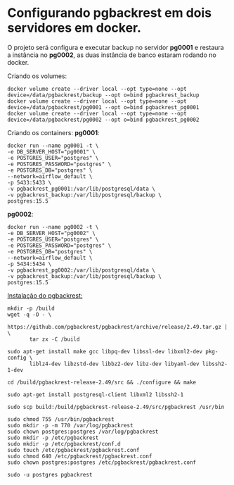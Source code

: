 # Configurando pgbackrest em dois servidores em docker.

O projeto será configura e executar backup no servidor __pg0001__ e restaura a instância no __pg0002__, as duas instância de banco estaram rodando no docker.
 

Criando os volumes:
````
docker volume create --driver local --opt type=none --opt device=/data/pgbackrest/backup --opt o=bind pgbackrest_backup
docker volume create --driver local --opt type=none --opt device=/data/pgbackrest/pg0001 --opt o=bind pgbackrest_pg0001
docker volume create --driver local --opt type=none --opt device=/data/pgbackrest/pg0002 --opt o=bind pgbackrest_pg0002
````

Criando os containers:
__pg0001__:
````
docker run --name pg0001 -t \
-e DB_SERVER_HOST="pg0001" \
-e POSTGRES_USER="postgres" \
-e POSTGRES_PASSWORD="postgres" \
-e POSTGRES_DB="postgres" \
--network=airflow_default \
-p 5433:5433 \
-v pgbackrest_pg0001:/var/lib/postgresql/data \
-v pgbackrest_backup:/var/lib/postgresql/backup \
postgres:15.5
````
__pg0002__:
````
docker run --name pg0002 -t \
-e DB_SERVER_HOST="pg0002" \
-e POSTGRES_USER="postgres" \
-e POSTGRES_PASSWORD="postgres" \
-e POSTGRES_DB="postgres" \
--network=airflow_default \
-p 5434:5434 \
-v pgbackrest_pg0002:/var/lib/postgresql/data \
-v pgbackrest_backup:/var/lib/postgresql/backup \
postgres:15.5
````


[Instalação do pgbackrest:](https://pgbackrest.org/user-guide.html#async-archiving)
````
mkdir -p /build
wget -q -O - \
       https://github.com/pgbackrest/pgbackrest/archive/release/2.49.tar.gz | \
       tar zx -C /build

sudo apt-get install make gcc libpq-dev libssl-dev libxml2-dev pkg-config \
       liblz4-dev libzstd-dev libbz2-dev libz-dev libyaml-dev libssh2-1-dev

cd /build/pgbackrest-release-2.49/src && ./configure && make

sudo apt-get install postgresql-client libxml2 libssh2-1

sudo scp build:/build/pgbackrest-release-2.49/src/pgbackrest /usr/bin

sudo chmod 755 /usr/bin/pgbackrest
sudo mkdir -p -m 770 /var/log/pgbackrest
sudo chown postgres:postgres /var/log/pgbackrest
sudo mkdir -p /etc/pgbackrest
sudo mkdir -p /etc/pgbackrest/conf.d
sudo touch /etc/pgbackrest/pgbackrest.conf
sudo chmod 640 /etc/pgbackrest/pgbackrest.conf
sudo chown postgres:postgres /etc/pgbackrest/pgbackrest.conf

sudo -u postgres pgbackrest
````



